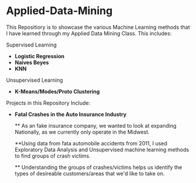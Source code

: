 # Applied-Data-Mining
This Repositiory is to showcase the various Machine Learning methods that I have learned through my Applied Data Mining Class.  This includes:

Supervised Learning
  * <b>Logistic Regression</b>
  * <b>Naives Beyes</b>
  * <b>KNN</b>
  
Unsupervised Learning
  * <b>K-Means/Modes/Proto Clustering</b>
  
Projects in this Repository Include:
  *  <b>Fatal Crashes in the Auto Insurance Industry</b>
  
      ** As an fake insurance company, we wanted to look at expanding Nationally, as we currently only operate in the Midwest.
      
      **Using data from fata automobile accidents from 2011, I used Exploratory Data Analysis and Unsupervised machine learning methods to find groups of crash victims.
      
      ** Understanding the groups of crashes/victims helps us identify the types of desireable customers/areas that we'd like to take on.
      
